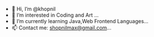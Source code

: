 - 👋 Hi, I’m @khopnil
- 👀 I’m interested in Coding and Art ...
- 🌱 I’m currently learning Java,Web Frontend Languages...
- 📫 Contact me: shopnilmax@gmail.com...

<!---
khopnil/khopnil is a ✨ special ✨ repository because its `README.md` (this file) appears on your GitHub profile.
You can click the Preview link to take a look at your changes.
--->
